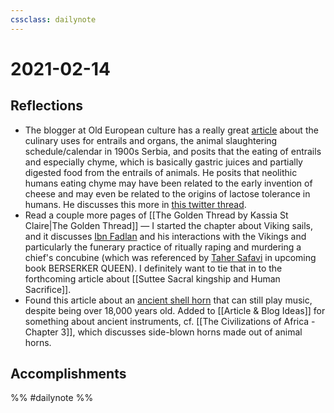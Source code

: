 ```yaml
---
cssclass: dailynote
---
```

# 2021-02-14

## Reflections

* The blogger at Old European culture has a really great [article](http://oldeuropeanculture.blogspot.com/2015/12/the-best-bits.html) about the culinary uses for entrails and organs, the animal slaughtering schedule/calendar in 1900s Serbia, and posits that the eating of entrails and especially chyme, which is basically gastric juices and partially digested food from the entrails of animals. He posits that neolithic humans eating chyme may have been related to the early invention of cheese and may even be related to the origins of lactose tolerance in humans. He discusses this more in [this twitter thread](https://twitter.com/serbiaireland/status/1360985437972684802). 
* Read a couple more pages of [[The Golden Thread by Kassia St Claire|The Golden Thread]] — I started the chapter about Viking sails, and it discusses [Ibn Fadlan](https://travellerantiqueland.wordpress.com/2015/05/18/tall-as-date-palms-arab-meets-viking/) and his interactions with the Vikings and particularly the funerary practice of ritually raping and murdering a chief's concubine (which was referenced by [Taher Safavi](https://twitter.com/bewarethejabb?lang=en) in upcoming book BERSERKER QUEEN). I definitely want to tie that in to the forthcoming article about [[Suttee Sacral kingship and Human Sacrifice]]. 
* Found this article about an [ancient shell horn](https://apnews.com/article/18000-year-old-shell-horn-still-works-58e6d61aa9773d2c672854325d884230) that can still play music, despite being over 18,000 years old. Added to [[Article & Blog Ideas]] for something about ancient instruments, cf. [[The Civilizations of Africa - Chapter 3]], which discusses side-blown horns made out of animal horns. 

## Accomplishments

%% #dailynote %%